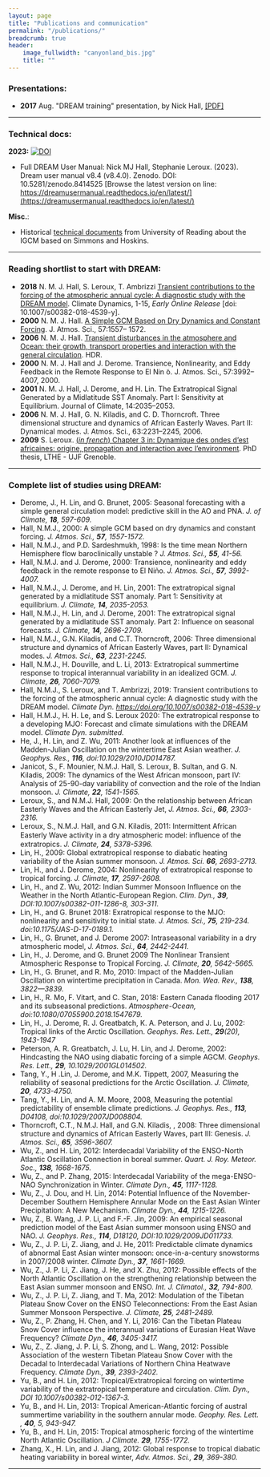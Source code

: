 ```yaml
---
layout: page
title: "Publications and communication"
permalink: "/publications/"
breadcrumb: true
header:
    image_fullwidth: "canyonland_bis.jpg"
    title: ""
---
```


### Presentations:
* __2017__ Aug.  "DREAM training" presentation, by Nick Hall, [[PDF]](http://www.legos.obs-mip.fr/members/hall/dream_training_handout?lang=fr)

--- 
### Technical docs:
__2023:__
[![DOI](https://zenodo.org/badge/DOI/10.5281/zenodo.8414525.svg)](https://doi.org/10.5281/zenodo.8414525)

* Full DREAM User Manual: Nick MJ Hall,  Stephanie Leroux. (2023). Dream user manual v8.4 (v8.4.0). Zenodo. DOI: 10.5281/zenodo.8414525 [Browse the latest version on line: https://dreamusermanual.readthedocs.io/en/latest/](https://dreamusermanual.readthedocs.io/en/latest/)
  
__Misc.__:
*  Historical  [technical documents](https://drive.google.com/drive/folders/0B4GlUWNWme2gcjJyazdWUHFzVG8?usp=sharing) from University of Reading about the IGCM based on Simmons and Hoskins.

---
### Reading shortlist to start with DREAM:
* __2018__ N. M. J. Hall, S. Leroux, T. Ambrizzi [Transient contributions to the forcing of the atmospheric annual cycle: A diagnostic study with the DREAM model](https://rdcu.be/bbLtn). Climate Dynamics, 1-15, _Early Online Release_ [doi: 10.1007/s00382-018-4539-y].
* __2000__ N. M. J. Hall. [A Simple GCM Based on Dry Dynamics and Constant Forcing](http://journals.ametsoc.org/doi/10.1175/1520-0469%282000%29057%3C1557%3AASGBOD%3E2.0.CO%3B2). J. Atmos. Sci., 57:1557– 1572.
* __2006__ N. M. J. Hall. [Transient disturbances in the atmosphere and Ocean: their growth, transport properties and interaction with the general circulation](http://www.lthe.fr/PagePerso/boudevil/THESES/HDR/HDR_Hall_06.pdf). HDR.
* __2000__ N. M. J. Hall and J. Derome. Transience, Nonlinearity, and Eddy Feedback in the Remote Response to El Nin ̃o. J. Atmos. Sci., 57:3992–4007, 2000.
* __2001__ N. M. J. Hall, J. Derome, and H. Lin. The Extratropical Signal Generated by a Midlatitude SST Anomaly. Part I: Sensitivity at Equilibrium. Journal of Climate, 14:2035–2053.
*  __2006__ N. M. J. Hall, G. N. Kiladis, and C. D. Thorncroft. Three dimensional structure and dynamics of African Easterly Waves. Part II: Dynamical modes. J. Atmos. Sci., 63:2231–2245, 2006.
* __2009__ S. Leroux. [(_in french_) Chapter 3 in: Dynamique des ondes d’est africaines: origine, propagation and interaction avec l’environment](https://tel.archives-ouvertes.fr/tel-00434322/document). PhD thesis, LTHE - UJF Grenoble.

---
### Complete list of studies using DREAM:

- Derome, J., H. Lin, and G. Brunet, 2005: Seasonal forecasting with a simple general circulation model: predictive skill in the AO and PNA. *J. of Climate, **18**, 597-609.*
- Hall, N.M.J., 2000: A simple GCM based on dry dynamics and constant forcing. *J. Atmos. Sci., **57**, 1557-1572.*
- Hall, N.M.J., and P.D. Sardeshmukh, 1998: Is the time mean Northern Hemisphere flow baroclinically unstable ?  *J. Atmos. Sci., **55**, 41-56.*
- Hall, N.M.J. and J. Derome, 2000: Transience, nonlinearity and eddy feedback in the remote response to El Niño.  *J. Atmos. Sci., **57**, 3992-4007.*
- Hall, N.M.J., J. Derome, and H. Lin, 2001: The extratropical signal generated by a midlatitude SST anomaly. Part 1: Sensitivity at equilibrium. *J. Climate, **14**, 2035-2053.*
- Hall, N.M.J., H. Lin, and J. Derome, 2001: The extratropical signal generated by a midlatitude SST anomaly. Part 2: Influence on seasonal forecasts. *J. Climate, **14**, 2696-2709.*
- Hall, N.M.J., G.N. Kiladis, and C.T. Thorncroft, 2006: Three dimensional structure and dynamics of African Easterly Waves, part II: Dynamical modes.  *J. Atmos. Sci., **63**, 2231-2245.*
- Hall, N.M.J., H. Douville, and L. Li, 2013: Extratropical summertime response to tropical interannual variability in an idealized GCM. *J. Climate, **26**, 7060-7079.*
- Hall, N.M.J., S. Leroux, and T. Ambrizzi, 2019: Transient contributions to the forcing of the atmospheric annual cycle: A diagnostic study with the DREAM model. *Climate Dyn. https://doi.org/10.1007/s00382-018-4539-y*
- Hall, H.M.J., H. H. Le, and S. Leroux 2020: The extratropical response to a developing MJO: Forecast and climate simulations with the DREAM model. *Climate Dyn. submitted.* 
- He, J., H. Lin, and Z. Wu, 2011: Another look at influences of the Madden-Julian Oscillation on the wintertime East Asian weather. *J. Geophys. Res., **116**, doi:10.1029/2010JD014787.*
- Janicot, S., F. Mounier, N.M.J. Hall, S. Leroux, B. Sultan, and G. N. Kiladis, 2009: The dynamics of the West African monsoon, part IV: Analysis of 25-90-day variability of convection and the role of the Indian monsoon. *J. Climate, **22**, 1541-1565.*
- Leroux, S., and N.M.J. Hall, 2009: On the relationship between African Easterly Waves and the African Easterly Jet, *J. Atmos. Sci., **66**, 2303-2316.*
- Leroux, S., N.M.J. Hall, and G.N. Kiladis, 2011: Intermittent African Easterly Wave activity in a dry atmospheric model: inﬂuence of the extratropics. *J. Climate, **24**, 5378-5396.*
- Lin, H., 2009: Global extratropical response to diabatic heating variability of the Asian summer monsoon. *J. Atmos. Sci. **66**, 2693-2713.*
- Lin, H., and J. Derome, 2004: Nonlinearity of extratropical response to tropical forcing. *J. Climate, **17**, 2597-2608.*
- Lin, H., and Z. Wu, 2012: Indian Summer Monsoon Influence on the Weather in the North Atlantic-European Region. *Clim. Dyn., **39**, DOI:10.1007/s00382-011-1286-8, 303-311.*
- Lin, H., and G. Brunet 2018: Exratropical response to the MJO: nonlinearity and sensitivity to initial state. *J. Atmos. Sci., **75**, 219-234. doi:10.1175/JAS-D-17-0189.1.*
- Lin, H., G. Brunet, and J. Derome 2007: Intraseasonal variability in a dry atmospheric model, *J. Atmos. Sci., **64**, 2442-2441.*
- Lin, H., J. Derome, and G. Brunet 2009 The Nonlinear Transient Atmospheric Response to Tropical Forcing. *J. Climate, **20**, 5642-5665.*
- Lin, H., G. Brunet, and R. Mo, 2010: Impact of the Madden-Julian Oscillation on wintertime precipitation in Canada. *Mon. Wea. Rev., **138**, 3822—3839.*
- Lin, H., R. Mo, F. Vitart, and C. Stan, 2018: Eastern Canada flooding 2017 and its subseasonal predictions. *Atmosphere-Ocean, doi:10.1080/07055900.2018.1547679.*
- Lin, H., J. Derome, R. J. Greatbatch, K. A. Peterson, and J. Lu, 2002: Tropical links of the Arctic Oscillation. *Geophys. Res. Lett., **29**(20), 1943-1947*
- Peterson, A. R. Greatbatch, J. Lu, H. Lin, and J. Derome, 2002:  Hindcasting the NAO using diabatic forcing of a simple AGCM. *Geophys. Res. Lett., **29**, 10.1029/2001GL014502.*
- Tang, Y., H .Lin, J. Derome, and M.K. Tippett, 2007, Measuring the reliability of seasonal predictions for the Arctic Oscillation. *J. Climate, **20**, 4733-4750.*
- Tang, Y., H. Lin, and A. M. Moore, 2008, Measuring the potential predictability of ensemble climate predictions. *J. Geophys. Res., **113**, D04108, doi:10.1029/2007JD008804.*
- Thorncroft, C.T., N.M.J. Hall, and G.N. Kiladis, , 2008: Three dimensional structure and dynamics of African Easterly Waves, part III: Genesis. *J. Atmos. Sci., **65**, 3596-3607.*
- Wu, Z., and H. Lin, 2012: Interdecadal Variability of the ENSO-North Atlantic Oscillation Connection in boreal summer. *Quart. J. Roy. Meteor. Soc., **138**, 1668-1675.*
- Wu, Z., and P. Zhang, 2015: Interdecadal Variability of the mega-ENSO-NAO Synchronization in Winter. *Climate Dyn., **45**, 1117-1128.*
- Wu, Z., J. Dou, and H. Lin, 2014: Potential Influence of the November-December Southern Hemisphere Annular Mode on the East Asian Winter Precipitation: A New Mechanism. *Climate Dyn., **44**, 1215-1226.*
- Wu, Z., B. Wang, J. P. Li, and F.-F. Jin, 2009: An empirical seasonal prediction model of the East Asian summer monsoon using ENSO and NAO. *J. Geophys. Res., **114**, D18120, DOI:10.1029/2009JD011733.*
- Wu, Z., J. P. Li, Z. Jiang, and J. He, 2011: Predictable climate dynamics of abnormal East Asian winter monsoon: once-in-a-century snowstorms in 2007/2008 winter. *Climate Dyn., **37**, 1661-1669.*
- Wu, Z., J. P. Li, Z. Jiang, J. He, and X. Zhu, 2012: Possible effects of the North Atlantic Oscillation on the strengthening relationship between the East Asian summer monsoon and ENSO. *Int. J. Climatol., **32**, 794-800.*
- Wu, Z., J. P. Li, Z. Jiang, and T. Ma, 2012: Modulation of the Tibetan Plateau Snow Cover on the ENSO Teleconnections: From the East Asian Summer Monsoon Perspective. *J. Climate, **25**, 2481-2489.*
- Wu, Z., P. Zhang, H. Chen, and Y. Li, 2016: Can the Tibetan Plateau Snow Cover influence the interannual variations of Eurasian Heat Wave Frequency? *Climate Dyn., **46**, 3405-3417.*
- Wu, Z., Z. Jiang, J. P. Li, S. Zhong, and L. Wang, 2012: Possible Association of the western Tibetan Plateau Snow Cover with the Decadal to Interdecadal Variations of Northern China Heatwave Frequency. *Climate Dyn., **39**, 2393-2402.*
- Yu, B., and H. Lin, 2012: Tropical/Extratropical forcing on wintertime variability of the extratropical temperature and circulation. *Clim. Dyn., DOI 10.1007/s00382-012-1367-3.*
- Yu, B., and H. Lin, 2013: Tropical American-Atlantic forcing of austral summertime variability in the southern annular mode. *Geophy. Res. Lett. , **40**, 5, 943-947.*
- Yu, B., and H. Lin, 2015: Tropical atmospheric forcing of the wintertime North Atlantic Oscillation. *J Climate. **29**, 1755-1772.*
- Zhang, X., H. Lin, and J. Jiang, 2012: Global response to tropical diabatic heating variability in boreal winter, *Adv. Atmos. Sci., **29**, 369-380.*

---



